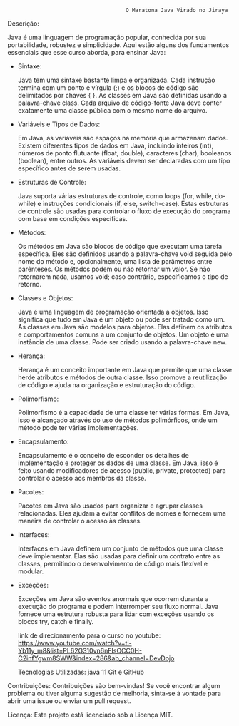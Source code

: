                                          O Maratona Java Virado no Jiraya

 Descrição:

Java é uma linguagem de programação popular, conhecida por sua portabilidade, robustez e simplicidade. Aqui estão alguns dos fundamentos essenciais que esse curso aborda, para ensinar Java:

* Sintaxe:

    Java tem uma sintaxe bastante limpa e organizada. Cada instrução termina com um ponto e vírgula (;) e os blocos de código são delimitados por chaves { }. As classes em Java são definidas usando a palavra-chave class. Cada arquivo de código-fonte Java deve conter exatamente uma classe pública com o mesmo nome do arquivo.

* Variáveis e Tipos de Dados:

    Em Java, as variáveis são espaços na memória que armazenam dados.
    Existem diferentes tipos de dados em Java, incluindo inteiros (int), números de ponto flutuante (float, double), caracteres (char), booleanos (boolean), entre outros. As variáveis devem ser declaradas com um tipo específico antes de serem usadas.

* Estruturas de Controle:

    Java suporta várias estruturas de controle, como loops (for, while, do-while) e instruções condicionais (if, else, switch-case).
    Estas estruturas de controle são usadas para controlar o fluxo de execução do programa com base em condições específicas.

* Métodos:

    Os métodos em Java são blocos de código que executam uma tarefa específica.
    Eles são definidos usando a palavra-chave void seguida pelo nome do método e, opcionalmente, uma lista de parâmetros entre parênteses.
    Os métodos podem ou não retornar um valor. Se não retornarem nada, usamos void; caso contrário, especificamos o tipo de retorno.

* Classes e Objetos:

    Java é uma linguagem de programação orientada a objetos. Isso significa que tudo em Java é um objeto ou pode ser tratado como um.
    As classes em Java são modelos para objetos. Elas definem os atributos e comportamentos comuns a um conjunto de objetos. Um objeto é uma instância de uma classe. Pode ser criado usando a palavra-chave new.

* Herança:

    Herança é um conceito importante em Java que permite que uma classe herde atributos e métodos de outra classe.
    Isso promove a reutilização de código e ajuda na organização e estruturação do código.

* Polimorfismo:

    Polimorfismo é a capacidade de uma classe ter várias formas.
    Em Java, isso é alcançado através do uso de métodos polimórficos, onde um método pode ter várias implementações.

* Encapsulamento:

    Encapsulamento é o conceito de esconder os detalhes de implementação e proteger os dados de uma classe.
    Em Java, isso é feito usando modificadores de acesso (public, private, protected) para controlar o acesso aos membros da classe.

* Pacotes:

    Pacotes em Java são usados para organizar e agrupar classes relacionadas.
    Eles ajudam a evitar conflitos de nomes e fornecem uma maneira de controlar o acesso às classes.

* Interfaces:

    Interfaces em Java definem um conjunto de métodos que uma classe deve implementar.
    Elas são usadas para definir um contrato entre as classes, permitindo o desenvolvimento de código mais flexível e modular.

* Exceções:

    Exceções em Java são eventos anormais que ocorrem durante a execução do programa e podem interromper seu fluxo normal. Java fornece uma estrutura robusta para lidar com exceções usando os blocos try, catch e finally.

    link de direcionamento para o curso no youtube: https://www.youtube.com/watch?v=ti-Yb11y_m8&list=PL62G310vn6nFIsOCC0H-C2infYgwm8SWW&index=286&ab_channel=DevDojo

    Tecnologias Utilizadas:
        java 11 
        Git e GitHub
        
Contribuições: Contribuições são bem-vindas! Se você encontrar algum problema ou tiver alguma sugestão de melhoria, sinta-se à vontade para abrir uma issue ou enviar um pull request.

Licença: Este projeto está licenciado sob a Licença MIT.